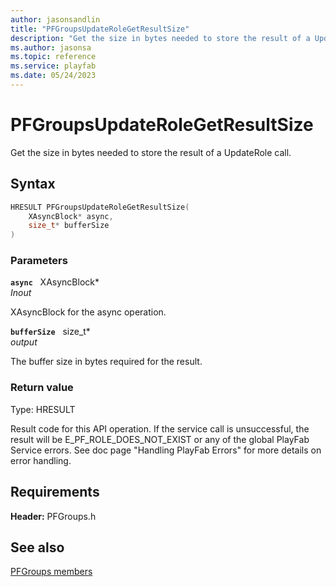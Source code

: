 ```yaml
---
author: jasonsandlin
title: "PFGroupsUpdateRoleGetResultSize"
description: "Get the size in bytes needed to store the result of a UpdateRole call."
ms.author: jasonsa
ms.topic: reference
ms.service: playfab
ms.date: 05/24/2023
---
```


# PFGroupsUpdateRoleGetResultSize  

Get the size in bytes needed to store the result of a UpdateRole call.  

## Syntax  
  
```cpp
HRESULT PFGroupsUpdateRoleGetResultSize(  
    XAsyncBlock* async,  
    size_t* bufferSize  
)  
```  
  
### Parameters  
  
**`async`** &nbsp; XAsyncBlock*  
*_Inout_*  
  
XAsyncBlock for the async operation.  
  
**`bufferSize`** &nbsp; size_t*  
*output*  
  
The buffer size in bytes required for the result.  
  
  
### Return value
Type: HRESULT
  
Result code for this API operation. If the service call is unsuccessful, the result will be E_PF_ROLE_DOES_NOT_EXIST or any of the global PlayFab Service errors. See doc page "Handling PlayFab Errors" for more details on error handling.
  
  
## Requirements  
  
**Header:** PFGroups.h
  
## See also  
[PFGroups members](../pfgroups_members.md)  

  
  
